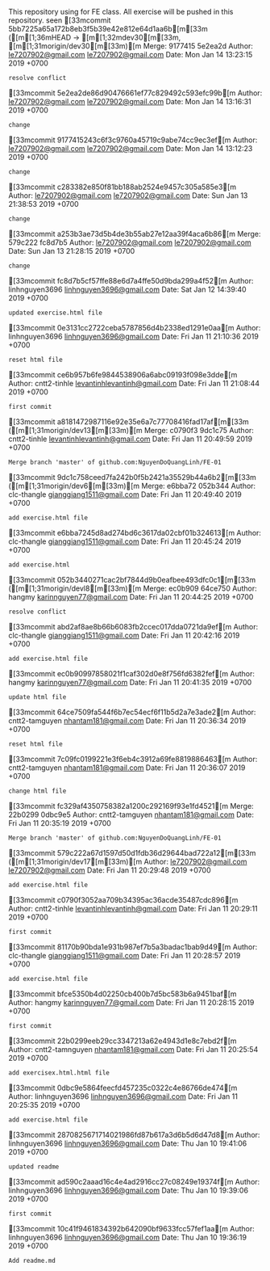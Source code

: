 This repository using for FE class.
All exercise will be pushed in this repository.
seen
[33mcommit 5bb7225a65a172b8eb3f5b39e42e812e64d1aa6b[m[33m ([m[1;36mHEAD -> [m[1;32mdev30[m[33m, [m[1;31morigin/dev30[m[33m)[m
Merge: 9177415 5e2ea2d
Author: le7207902@gmail.com <le7207902@gmail.com>
Date:   Mon Jan 14 13:23:15 2019 +0700

    resolve conflict

[33mcommit 5e2ea2de86d90476661ef77c829492c593efc99b[m
Author: le7207902@gmail.com <le7207902@gmail.com>
Date:   Mon Jan 14 13:16:31 2019 +0700

    change

[33mcommit 9177415243c6f3c9760a45719c9abe74cc9ec3ef[m
Author: le7207902@gmail.com <le7207902@gmail.com>
Date:   Mon Jan 14 13:12:23 2019 +0700

    change

[33mcommit c283382e850f81bb188ab2524e9457c305a585e3[m
Author: le7207902@gmail.com <le7207902@gmail.com>
Date:   Sun Jan 13 21:38:53 2019 +0700

    change

[33mcommit a253b3ae73d5b4de3b55ab27e12aa39f4aca6b86[m
Merge: 579c222 fc8d7b5
Author: le7207902@gmail.com <le7207902@gmail.com>
Date:   Sun Jan 13 21:28:15 2019 +0700

    change

[33mcommit fc8d7b5cf57ffe88e6d7a4ffe50d9bda299a4f52[m
Author: linhnguyen3696 <linhnguyen3696@gmail.com>
Date:   Sat Jan 12 14:39:40 2019 +0700

    updated exercise.html file

[33mcommit 0e3131cc2722ceba5787856d4b2338ed1291e0aa[m
Author: linhnguyen3696 <linhnguyen3696@gmail.com>
Date:   Fri Jan 11 21:10:36 2019 +0700

    reset html file

[33mcommit ce6b957b6fe9844538906a6abc09193f098e3dde[m
Author: cntt2-tinhle <levantinhlevantinh@gmail.com>
Date:   Fri Jan 11 21:08:44 2019 +0700

    first commit

[33mcommit a8181472987116e92e35e6a7c77708416fad17af[m[33m ([m[1;31morigin/dev13[m[33m)[m
Merge: c0790f3 9dc1c75
Author: cntt2-tinhle <levantinhlevantinh@gmail.com>
Date:   Fri Jan 11 20:49:59 2019 +0700

    Merge branch 'master' of github.com:NguyenDoQuangLinh/FE-01

[33mcommit 9dc1c758ceed7fa242b0f5b2421a35529b44a6b2[m[33m ([m[1;31morigin/dev6[m[33m)[m
Merge: e6bba72 052b344
Author: clc-thangle <gianggiang1511@gmail.com>
Date:   Fri Jan 11 20:49:40 2019 +0700

    add exercise.html file

[33mcommit e6bba7245d8ad274bd6c3617da02cbf01b324613[m
Author: clc-thangle <gianggiang1511@gmail.com>
Date:   Fri Jan 11 20:45:24 2019 +0700

    add exercise.html

[33mcommit 052b3440271cac2bf7844d9b0eafbee493dfc0c1[m[33m ([m[1;31morigin/devl8[m[33m)[m
Merge: ec0b909 64ce750
Author: hangmy <karinnguyen77@gmail.com>
Date:   Fri Jan 11 20:44:25 2019 +0700

    resolve conflict

[33mcommit abd2af8ae8b66b6083fb2ccec017dda0721da9ef[m
Author: clc-thangle <gianggiang1511@gmail.com>
Date:   Fri Jan 11 20:42:16 2019 +0700

    add exercise.html file

[33mcommit ec0b90997858021f1caf302d0e8f756fd6382fef[m
Author: hangmy <karinnguyen77@gmail.com>
Date:   Fri Jan 11 20:41:35 2019 +0700

    update html file

[33mcommit 64ce7509fa544f6b7ec54ecf6f11b5d2a7e3ade2[m
Author: cntt2-tamguyen <nhantam181@gmail.com>
Date:   Fri Jan 11 20:36:34 2019 +0700

    reset html file

[33mcommit 7c09fc0199221e3f6eb4c3912a69fe8819886463[m
Author: cntt2-tamguyen <nhantam181@gmail.com>
Date:   Fri Jan 11 20:36:07 2019 +0700

    change html file

[33mcommit fc329af4350758382a1200c292169f93e1fd4521[m
Merge: 22b0299 0dbc9e5
Author: cntt2-tamguyen <nhantam181@gmail.com>
Date:   Fri Jan 11 20:35:19 2019 +0700

    Merge branch 'master' of github.com:NguyenDoQuangLinh/FE-01

[33mcommit 579c222a67d1597d50d1fdb36d29644bad722a12[m[33m ([m[1;31morigin/dev17[m[33m)[m
Author: le7207902@gmail.com <le7207902@gmail.com>
Date:   Fri Jan 11 20:29:48 2019 +0700

    add exercise.html file

[33mcommit c0790f3052aa709b34395ac36acde35487cdc896[m
Author: cntt2-tinhle <levantinhlevantinh@gmail.com>
Date:   Fri Jan 11 20:29:11 2019 +0700

    first commit

[33mcommit 81170b90bda1e931b987ef7b5a3badac1bab9d49[m
Author: clc-thangle <gianggiang1511@gmail.com>
Date:   Fri Jan 11 20:28:57 2019 +0700

    add exercise.html file

[33mcommit bfce5350b4d02250cb400b7d5bc583b6a9451baf[m
Author: hangmy <karinnguyen77@gmail.com>
Date:   Fri Jan 11 20:28:15 2019 +0700

    first commit

[33mcommit 22b0299eeb29cc3347213a62e4943d1e8c7ebd2f[m
Author: cntt2-tamnguyen <nhantam181@gmail.com>
Date:   Fri Jan 11 20:25:54 2019 +0700

    add exercisex.html.html file

[33mcommit 0dbc9e5864feecfd457235c0322c4e86766de474[m
Author: linhnguyen3696 <linhnguyen3696@gmail.com>
Date:   Fri Jan 11 20:25:35 2019 +0700

    add exercise.html file

[33mcommit 2870825671714021986fd87b617a3d6b5d6d47d8[m
Author: linhnguyen3696 <linhnguyen3696@gmail.com>
Date:   Thu Jan 10 19:41:06 2019 +0700

    updated readme

[33mcommit ad590c2aaad16c4e4ad2916cc27c08249e19374f[m
Author: linhnguyen3696 <linhnguyen3696@gmail.com>
Date:   Thu Jan 10 19:39:06 2019 +0700

    first commit

[33mcommit 10c41f9461834392b642090bf9633fcc57fef1aa[m
Author: linhnguyen3696 <linhnguyen3696@gmail.com>
Date:   Thu Jan 10 19:36:19 2019 +0700

    Add readme.md
